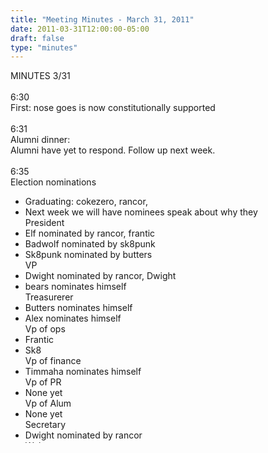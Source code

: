 ```yaml
---
title: "Meeting Minutes - March 31, 2011"
date: 2011-03-31T12:00:00-05:00
draft: false
type: "minutes"
---
```


MINUTES 3/31 <br />
<br />
6:30<br />
First: nose goes is now constitutionally supported<br />
<br />
6:31<br />
Alumni dinner:<br />
	Alumni  have yet to respond. Follow up next week.<br />
<br />
6:35<br />
Election nominations<br />
-	Graduating: cokezero, rancor, <br />
-	Next week we will have nominees speak about why they <br />
President<br />
-	Elf nominated by rancor, frantic<br />
-	Badwolf nominated by sk8punk<br />
-	Sk8punk nominated by butters<br />
VP<br />
-	Dwight nominated by rancor, Dwight<br />
-	bears nominates himself<br />
Treasurerer<br />
-	Butters nominates himself<br />
-	Alex nominates himself<br />
Vp of ops<br />
-	Frantic<br />
-	Sk8<br />
Vp of finance<br />
-	Timmaha nominates himself<br />
Vp of PR<br />
-	None yet<br />
Vp of Alum<br />
-	None yet<br />
Secretary<br />
-	Dwight nominated by rancor<br />
Webmaster<br />
-	bears nominated by timmaha<br />
-	brain nominates himself<br />
WSA Rep<br />
-	scarlet nominates himself<br />
<br />
more nominations next week, elections near end of semester<br />
<br />
6:50<br />
Rancor brought up buying the new monitor from PLAN funds<br />
-	no decision made,  tabled<br />
<br />
6:51<br />
Freshman orientation event<br />
-	applications available mid may<br />
-	We will be doing an event for freshman<br />
-	Complete arcade machine for event<br />
<br />
6: 53<br />
Summer plan<br />
-	We will be having one<br />
-	Possible date:  july 16 <br />
-	No charge, non cclub people allowed <br />
-	No tournaments or sponsors<br />
-	Butters brought up having a grille at SPLAN. Zerg will bring the grill.<br />
<br />
7:03<br />
Timmaha brought up getting an AMII motherboard to make another machine for cclub room, tabled.<br />
<br />
7:04 MEETING ADJOURNED <br />
<br />
